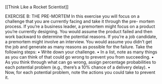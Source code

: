 [[Think Like a Rocket Scientist]]

EXERCISE B: THE PRE-MORTEM
In this exercise you will focus on a challenge that you are currently facing and take it through the pre-
mortem process.
If you’re a business leader, a premortem might focus on a product you’re currently designing. You would assume the
product failed and then work backward to determine the potential reasons.
If you’re a job candidate, a premortem might involve an interview. You would assume you didn’t get the job and generate
as many reasons as possible for the failure.
Take the following steps:
• Write down your challenge.
• In a list, note as many things as you can think of that could go wrong to prevent you from succeeding.
• As you think through what can go wrong, assign percentage probabilities to each potential problem (e.g.,
there’s a 10% chance of a delivery delay).
• Now, for each potential problem, note the actions you could take to prevent it.
